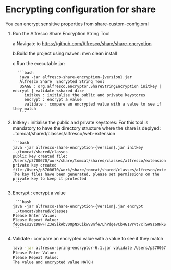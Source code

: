 # Encrypting configuration for share
You can encrypt sensitive properties from share-custom-config.xml

1. Run the Alfresco Share Encryption String Tool 
    
    a.Navigate to https://github.com/Alfresco/share/share-encryption
    
    b.Build the project using maven: mvn clean install
    
    c.Run the executable jar:
         
         ```bash
          java -jar alfresco-share-encryption-{version}.jar 
          Alfresco Share  Encrypted String Tool
          USAGE : org.alfresco.encryptor.ShareStringEncryption initkey | encrypt | validate <shared dir> 
            initkey : initialise the public and private keystores
            encrypt : encrypt a value 
            validate : compare an encrypted value with a value to see if they match
          ```
2.  Initkey : initialise the public and private keystores:
    For this tool is mandatory to have the directory structure where the share is deplyed :
    ..⁨tomcat⁩/⁨shared⁩/⁨classes⁩/⁨alfresco⁩/⁨web-extension⁩
        
        ```bash
        java -jar alfresco-share-encryption-{version}.jar initkey ../tomcat/shared/classes
        public key created file: /Users/p3700670/work/share/tomcat/shared/classes/alfresco/extension/enterprise/alfrescoSpringKey.pub
        private key created file:/Users/p3700670/work/share/tomcat/shared/classes/alfresco/extension/enterprise/alfrescoSpringKey.pri
        The key files have been generated, please set permissions on the private key to keep it protected  
         ```

3.  Encrypt : encrypt a value 
        
         ```bash
        java -jar alfresco-share-encryption-{version}.jar encrypt ../tomcat/shared/classes
        Please Enter Value: 
        Please Repeat Value: 
        fe6z6Is2VzD8wFTZ3eSikAbv0OpNxCikwVBnfe/LhPdqevCb4G1Vrvt7cTSA9z6OHkSh8ZzyKdEfVNPmTH66QA==
        ```

4.  Validate : compare an encrypted value with a value to see if they match
    
    ```bash
    java -jar alfresco-spring-encryptor-6.1.jar validate /Users/p3700670/work/share/tomcat/shared/classes fe6z6Is2VzD8wFTZ3eSikAbv0OpNxCikwVBnfe/LhPdqevCb4G1Vrvt7cTSA9z6OHkSh8ZzyKdEfVNPmTH66QA==
    Please Enter Value: 
    Please Repeat Value: 
    The value and encrypted value MATCH
    ```
